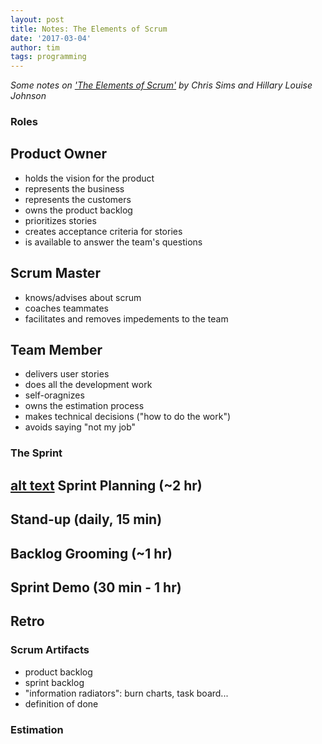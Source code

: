 ```yaml
---
layout: post
title: Notes: The Elements of Scrum
date: '2017-03-04'
author: tim
tags: programming
---
```


*Some notes on ['The Elements of Scrum'](http://www.agilelearninglabs.com/resources/the-elements-of-scrum/) by Chris Sims and Hillary Louise Johnson*


### Roles
Product Owner
---
* holds the vision for the product
* represents the business
* represents the customers
* owns the product backlog
* prioritizes stories
* creates acceptance criteria for stories
* is available to answer the team's questions

Scrum Master
---
* knows/advises about scrum
* coaches teammates
* facilitates and removes impedements to the team

Team Member
---
* delivers user stories
* does all the development work
* self-oragnizes
* owns the estimation process
* makes technical decisions ("how to do the work")
* avoids saying "not my job"



### The Sprint
[alt text](/images/sprint-schedule.jpg "Sprint Calendar")
Sprint Planning (~2 hr)
---

Stand-up (daily, 15 min) 
---

Backlog Grooming (~1 hr)
---

Sprint Demo (30 min - 1 hr)
---

Retro
---


 
### Scrum Artifacts
* product backlog
* sprint backlog
* "information radiators": burn charts, task board...
* definition of done



### Estimation

